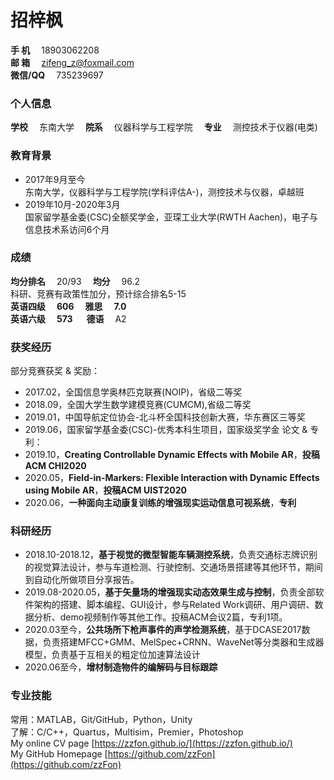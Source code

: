 # 招梓枫
**手   机**&emsp; 18903062208  
**邮   箱**&emsp; [zifeng_z@foxmail.com](zifeng_z@foxmail.com)  
**微信/QQ**&emsp; 735239697  

### 个人信息
**学校**&emsp; 东南大学&emsp; **院系**&emsp; 仪器科学与工程学院&emsp; **专业**&emsp; 测控技术于仪器(电类)  

### 教育背景
* 2017年9月至今  
东南大学，仪器科学与工程学院(学科评估A-)，测控技术与仪器，卓越班
* 2019年10月-2020年3月  
国家留学基金委(CSC)全额奖学金，亚琛工业大学(RWTH Aachen)，电子与信息技术系访问6个月  

### 成绩
**均分排名**&emsp; 20/93&emsp; **均分**&emsp; 96.2  
科研、竞赛有政策性加分，预计综合排名5-15  
**英语四级**&emsp; **606**&emsp; **雅思**&emsp; **7.0**  
**英语六级**&emsp; **573** &emsp; **德语**&emsp; A2  

### 获奖经历
部分竞赛获奖 & 奖励：  
* 2017.02，全国信息学奥林匹克联赛(NOIP)，省级二等奖
* 2018.09，全国大学生数学建模竞赛(CUMCM),省级二等奖
* 2019.01，中国导航定位协会-北斗杯全国科技创新大赛，华东赛区三等奖
* 2019.06，国家留学基金委(CSC)-优秀本科生项目，国家级奖学金
论文 & 专利：  
* 2019.10，**Creating Controllable Dynamic Effects with Mobile AR**，**投稿ACM CHI2020**
* 2020.05，**Field-in-Markers: Flexible Interaction with Dynamic Effects using Mobile AR**，**投稿ACM UIST2020**
* 2020.06，**一种面向主动康复训练的增强现实运动信息可视系统**，**专利**  

### 科研经历
* 2018.10-2018.12，**基于视觉的微型智能车辆测控系统**，负责交通标志牌识别的视觉算法设计，参与车道检测、行驶控制、交通场景搭建等其他环节，期间到自动化所做项目分享报告。
* 2019.08-2020.05，**基于矢量场的增强现实动态效果生成与控制**，负责全部软件架构的搭建、脚本编程、GUI设计，参与Related Work调研、用户调研、数据分析、demo视频制作等其他工作。投稿ACM会议2篇，专利1项。
* 2020.03至今，**公共场所下枪声事件的声学检测系统**，基于DCASE2017数据，负责搭建MFCC+GMM、MelSpec+CRNN、WaveNet等分类器和生成器模型，负责基于互相关的粗定位加速算法设计
* 2020.06至今，**增材制造物件的编解码与目标跟踪**

### 专业技能
常用：MATLAB，Git/GitHub，Python，Unity  
了解：C/C++，Quartus，Multisim，Premier，Photoshop  
My online CV page [https://zzfon.github.io/](https://zzfon.github.io/)  
My GitHub Homepage	[https://github.com/zzFon](https://github.com/zzFon)
